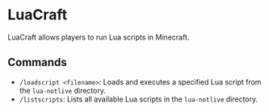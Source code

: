 # LuaCraft

LuaCraft allows players to run Lua scripts in Minecraft.

## Commands

- `/loadscript <filename>`: Loads and executes a specified Lua script from the `lua-notlive` directory.
- `/listscripts`: Lists all available Lua scripts in the `lua-notlive` directory.